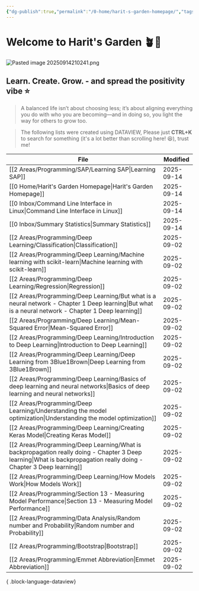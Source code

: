 ```yaml
---
{"dg-publish":true,"permalink":"/0-home/harit-s-garden-homepage/","tags":["gardenEntry"],"created":"2025-09-02T22:41:52.133+07:00","updated":"2025-09-14T21:09:54.909+07:00"}
---
```




# Welcome to Harit's Garden 🪴🌻
![Pasted image 20250914210241.png](/img/user/3%20Resources/Attachment/Pasted%20image%2020250914210241.png)
## **Learn. Create. Grow.** - and spread the positivity vibe ⭐
> A balanced life isn’t about choosing less; it’s about aligning everything you do with who you are becoming—and in doing so, you light the way for others to grow too.

> The following lists were created using DATAVIEW, Please just **CTRL+K** to search for something (it's a lot better than scrolling here! 😆), trust me!

| File                                                                                                                                                                    | Modified   |
| ----------------------------------------------------------------------------------------------------------------------------------------------------------------------- | ---------- |
| [[2 Areas/Programming/SAP/Learning SAP\|Learning SAP]]                                                                                                               | 2025-09-14 |
| [[0 Home/Harit's Garden Homepage\|Harit's Garden Homepage]]                                                                                                          | 2025-09-14 |
| [[0 Inbox/Command Line Interface in Linux\|Command Line Interface in Linux]]                                                                                         | 2025-09-14 |
| [[0 Inbox/Summary Statistics\|Summary Statistics]]                                                                                                                   | 2025-09-14 |
| [[2 Areas/Programming/Deep Learning/Classification\|Classification]]                                                                                                 | 2025-09-02 |
| [[2 Areas/Programming/Deep Learning/Machine learning with scikit-learn\|Machine learning with scikit-learn]]                                                         | 2025-09-02 |
| [[2 Areas/Programming/Deep Learning/Regression\|Regression]]                                                                                                         | 2025-09-02 |
| [[2 Areas/Programming/Deep Learning/But what is a neural network - Chapter 1 Deep learning\|But what is a neural network - Chapter 1 Deep learning]]                 | 2025-09-02 |
| [[2 Areas/Programming/Deep Learning/Mean-Squared Error\|Mean-Squared Error]]                                                                                         | 2025-09-02 |
| [[2 Areas/Programming/Deep Learning/Introduction to Deep Learning\|Introduction to Deep Learning]]                                                                   | 2025-09-02 |
| [[2 Areas/Programming/Deep Learning/Deep Learning from 3Blue1Brown\|Deep Learning from 3Blue1Brown]]                                                                 | 2025-09-02 |
| [[2 Areas/Programming/Deep Learning/Basics of deep learning and neural networks\|Basics of deep learning and neural networks]]                                       | 2025-09-02 |
| [[2 Areas/Programming/Deep Learning/Understanding the model optimization\|Understanding the model optimization]]                                                     | 2025-09-02 |
| [[2 Areas/Programming/Deep Learning/Creating Keras Model\|Creating Keras Model]]                                                                                     | 2025-09-02 |
| [[2 Areas/Programming/Deep Learning/What is backpropagation really doing - Chapter 3 Deep learning\|What is backpropagation really doing - Chapter 3 Deep learning]] | 2025-09-02 |
| [[2 Areas/Programming/Deep Learning/How Models Work\|How Models Work]]                                                                                               | 2025-09-02 |
| [[2 Areas/Programming/Section 13 - Measuring Model Performance\|Section 13 - Measuring Model Performance]]                                                           | 2025-09-02 |
| [[2 Areas/Programming/Data Analysis/Random number and Probability\|Random number and Probability]]                                                                   | 2025-09-02 |
| [[2 Areas/Programming/Bootstrap\|Bootstrap]]                                                                                                                         | 2025-09-02 |
| [[2 Areas/Programming/Emmet Abbreviation\|Emmet Abbreviation]]                                                                                                       | 2025-09-02 |

{ .block-language-dataview}